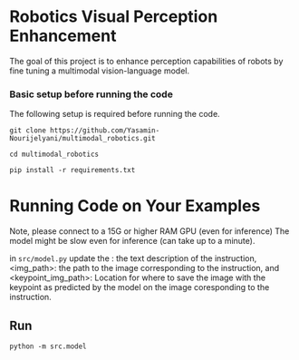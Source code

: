 # Robotics Visual Perception Enhancement

The goal of this project is to enhance perception capabilities of robots by fine tuning a multimodal vision-language model. 

### Basic setup before running the code

The following setup is required before running the code.

```
git clone https://github.com/Yasamin-Nourijelyani/multimodal_robotics.git

cd multimodal_robotics

pip install -r requirements.txt
```


# Running Code on Your Examples

Note, please connect to a 15G or higher RAM GPU (even for inference) 
The model might be slow even for inference (can take up to a minute).

in ```src/model.py``` update the  <instruction>: the text description of the instruction,
    <img_path>: the path to the image corresponding to the instruction, and
    <keypoint_img_path>: Location for where to save the image with the keypoint as predicted by the model 
    on the image coresponding to the instruction.   

## Run
```
python -m src.model
```





